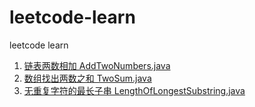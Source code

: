 # leetcode-learn
leetcode learn

1. [链表两数相加 AddTwoNumbers.java](https://github.com/dume2007/leetcode-learn/blob/master/src/main/java/com/ddc/learn/AddTwoNumbers.java)
2. [数组找出两数之和 TwoSum.java](https://github.com/dume2007/leetcode-learn/blob/master/src/main/java/com/ddc/learn/TwoSum.java)
3. [无重复字符的最长子串 LengthOfLongestSubstring.java](https://github.com/dume2007/leetcode-learn/blob/master/src/main/java/com/ddc/learn/lengthOfLongestSubstring.java)

